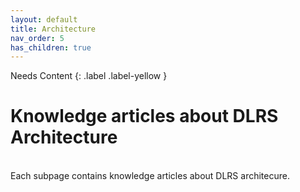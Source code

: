 ```yaml
---
layout: default
title: Architecture
nav_order: 5
has_children: true
---
```


Needs Content
{: .label .label-yellow }

# Knowledge articles about DLRS Architecture

<br/>
Each subpage contains knowledge articles about DLRS architecure.
